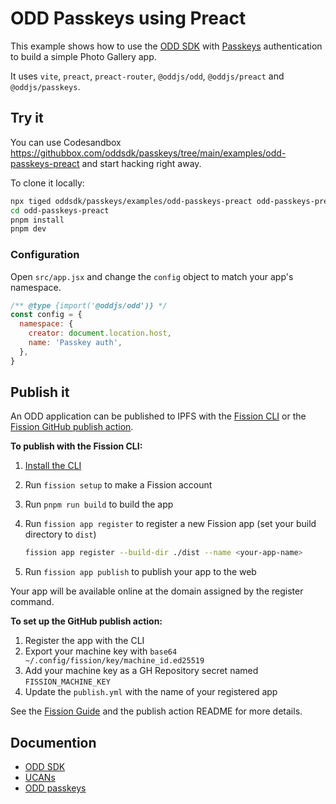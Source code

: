 # ODD Passkeys using Preact

This example shows how to use the [ODD SDK](https://github.com/oddsdk/ts-odd) with [Passkeys](https://w3c.github.io/webauthn) authentication to build a simple Photo Gallery app.

It uses `vite`, `preact`, `preact-router`, `@oddjs/odd`, `@oddjs/preact` and `@oddjs/passkeys`.

## Try it

You can use Codesandbox <https://githubbox.com/oddsdk/passkeys/tree/main/examples/odd-passkeys-preact> and start hacking right away.

To clone it locally:

```bash
npx tiged oddsdk/passkeys/examples/odd-passkeys-preact odd-passkeys-preact
cd odd-passkeys-preact
pnpm install
pnpm dev
```

### Configuration

Open `src/app.jsx` and change the `config` object to match your app's namespace.

```js
/** @type {import('@oddjs/odd')} */
const config = {
  namespace: {
    creator: document.location.host,
    name: 'Passkey auth',
  },
}
```

## Publish it

An ODD application can be published to IPFS with the [Fission CLI](https://guide.fission.codes/developers/cli) or the [Fission GitHub publish action](https://github.com/fission-suite/publish-action).

**To publish with the Fission CLI:**

1. [Install the CLI](https://guide.fission.codes/developers/installation)
2. Run `fission setup` to make a Fission account
3. Run `pnpm run build` to build the app
4. Run `fission app register` to register a new Fission app (set your build directory to `dist`)

   ```bash
   fission app register --build-dir ./dist --name <your-app-name>
   ```

5. Run `fission app publish` to publish your app to the web

Your app will be available online at the domain assigned by the register command.

**To set up the GitHub publish action:**

1. Register the app with the CLI
2. Export your machine key with `base64 ~/.config/fission/key/machine_id.ed25519`
3. Add your machine key as a GH Repository secret named `FISSION_MACHINE_KEY`
4. Update the `publish.yml` with the name of your registered app

See the [Fission Guide](https://guide.fission.codes/developers/installation) and the publish action README for more details.

## Documention

- [ODD SDK](https://docs.odd.dev/)
- [UCANs](https://ucans.xyz/)
- [ODD passkeys](oddsdk.github.io/passkeys/)
